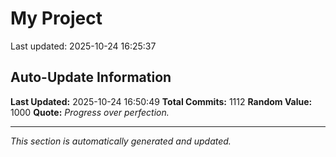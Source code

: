 # My Project


Last updated: 2025-10-24 16:25:37































































































































































































































































































































































































































































































































































































































































































































































































































































































































































































































































































































































































































































































































































































































































































































































## Auto-Update Information

**Last Updated:** 2025-10-24 16:50:49
**Total Commits:** 1112
**Random Value:** 1000
**Quote:** _Progress over perfection._

---
_This section is automatically generated and updated._